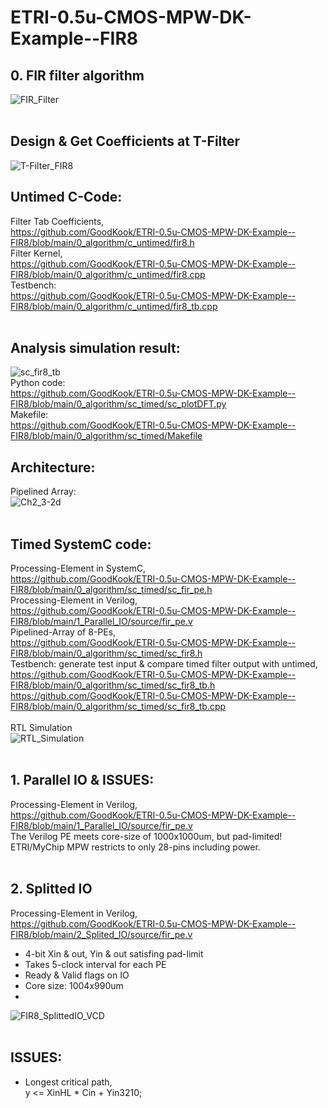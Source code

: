 # ETRI-0.5u-CMOS-MPW-DK-Example--FIR8

## 0. FIR filter algorithm</br>
![FIR_Filter](https://github.com/GoodKook/ETRI-0.5u-CMOS-MPW-DK-Example--FIR8/assets/162967523/ea26339b-93e1-4c4c-919d-98f8b54c4d50)</br>
</br>
## Design & Get Coefficients at T-Filter</br>
![T-Filter_FIR8](https://github.com/GoodKook/ETRI-0.5u-CMOS-MPW-DK-Example--FIR8/assets/162967523/e3a033ba-f609-4f49-b8c2-f8497fd27d09)
</br>
## Untimed C-Code:</br>
Filter Tab Coefficients,</br>
https://github.com/GoodKook/ETRI-0.5u-CMOS-MPW-DK-Example--FIR8/blob/main/0_algorithm/c_untimed/fir8.h</br>
Filter Kernel,</br>
https://github.com/GoodKook/ETRI-0.5u-CMOS-MPW-DK-Example--FIR8/blob/main/0_algorithm/c_untimed/fir8.cpp</br>
Testbench:</br>
https://github.com/GoodKook/ETRI-0.5u-CMOS-MPW-DK-Example--FIR8/blob/main/0_algorithm/c_untimed/fir8_tb.cpp</br>
</br>
## Analysis simulation result:</br>
![sc_fir8_tb](https://github.com/GoodKook/ETRI-0.5u-CMOS-MPW-DK-Example--FIR8/assets/162967523/1dbf244c-09db-4b3f-b2b8-ee2d15f0c80e)</br>
Python code:</br>
https://github.com/GoodKook/ETRI-0.5u-CMOS-MPW-DK-Example--FIR8/blob/main/0_algorithm/sc_timed/sc_plotDFT.py</br>
Makefile:</br>
https://github.com/GoodKook/ETRI-0.5u-CMOS-MPW-DK-Example--FIR8/blob/main/0_algorithm/sc_timed/Makefile
</br>
## Architecture:</br>
Pipelined Array:</br>
![Ch2_3-2d](https://github.com/GoodKook/ETRI-0.5u-CMOS-MPW-DK-Example--FIR8/assets/162967523/22160900-b4b9-4ba0-8155-bf709eb11cdd)</br>
</br>
## Timed SystemC code:</br>
Processing-Element in SystemC,</br>
https://github.com/GoodKook/ETRI-0.5u-CMOS-MPW-DK-Example--FIR8/blob/main/0_algorithm/sc_timed/sc_fir_pe.h</br>
Processing-Element in Verilog,</br>
https://github.com/GoodKook/ETRI-0.5u-CMOS-MPW-DK-Example--FIR8/blob/main/1_Parallel_IO/source/fir_pe.v</br>
Pipelined-Array of 8-PEs,</br>
https://github.com/GoodKook/ETRI-0.5u-CMOS-MPW-DK-Example--FIR8/blob/main/0_algorithm/sc_timed/sc_fir8.h</br>
Testbench: generate test input & compare timed filter output with untimed,</br>
https://github.com/GoodKook/ETRI-0.5u-CMOS-MPW-DK-Example--FIR8/blob/main/0_algorithm/sc_timed/sc_fir8_tb.h</br>
https://github.com/GoodKook/ETRI-0.5u-CMOS-MPW-DK-Example--FIR8/blob/main/0_algorithm/sc_timed/sc_fir8_tb.cpp</br>
</br>
RTL Simulation</br>
![RTL_Simulation](https://github.com/GoodKook/ETRI-0.5u-CMOS-MPW-DK-Example--FIR8/assets/162967523/3f50254c-bc0c-4543-8500-f4eb474d75bc)</br>
</br>
## 1. Parallel IO & ISSUES:</br>
Processing-Element in Verilog,</br>
https://github.com/GoodKook/ETRI-0.5u-CMOS-MPW-DK-Example--FIR8/blob/main/1_Parallel_IO/source/fir_pe.v</br>
The Verilog PE meets core-size of 1000x1000um, but pad-limited! ETRI/MyChip MPW restricts to only 28-pins including power.</br>
</br>

## 2. Splitted IO</br>
Processing-Element in Verilog,</br>
https://github.com/GoodKook/ETRI-0.5u-CMOS-MPW-DK-Example--FIR8/blob/main/2_Splited_IO/source/fir_pe.v</br>
- 4-bit Xin & out, Yin & out satisfing pad-limit</br>
- Takes 5-clock interval for each PE</br>
- Ready & Valid flags on IO</br>
- Core size: 1004x990um</br>
- </br>
![FIR8_SplittedIO_VCD](https://github.com/GoodKook/ETRI-0.5u-CMOS-MPW-DK-Example--FIR8/assets/162967523/320b0ff5-4d59-4447-b977-9f4ba5a05b4a)</br>
</br>
## ISSUES:</br>
- Longest critical path,</br>
    y <= XinHL * Cin + Yin3210;</br>
</br>
</br>


